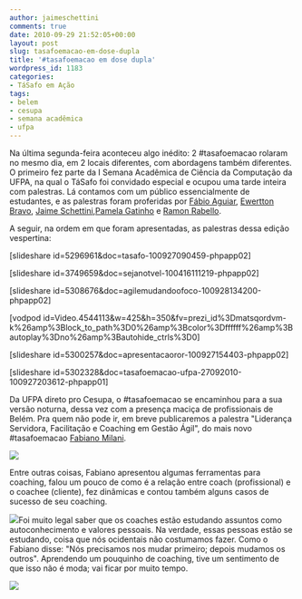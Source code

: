 ```yaml
---
author: jaimeschettini
comments: true
date: 2010-09-29 21:52:05+00:00
layout: post
slug: tasafoemacao-em-dose-dupla
title: '#tasafoemacao em dose dupla'
wordpress_id: 1183
categories:
- TáSafo em Ação
tags:
- belem
- cesupa
- semana acadêmica
- ufpa
---
```




Na última segunda-feira aconteceu algo inédito: 2 #tasafoemacao rolaram no mesmo dia, em 2 locais diferentes, com abordagens também diferentes. O primeiro fez parte da I Semana Acadêmica de Ciência da Computação da UFPA, na qual o TáSafo foi convidado especial e ocupou uma tarde inteira com palestras. Lá contamos com um público essencialmente de estudantes, e as palestras foram proferidas por [Fábio Aguiar](http://twitter.com/fabyogr), [Ewertton Bravo](http://twitter.com/ewerttonbravo), [Jaime Schettini](http://twitter.com/jaimeschettini),[Pamela Gatinho](http://twitter.com/pamelagatinho) e [Ramon Rabello](http://twitter.com/ramonrabello).

A seguir, na ordem em que foram apresentadas, as palestras dessa edição vespertina:

<!-- more -->

[slideshare id=5296961&doc=tasafo-100927090459-phpapp02]

[slideshare id=3749659&doc=sejanotvel-100416111219-phpapp02]

[slideshare id=5308676&doc=agilemudandoofoco-100928134200-phpapp02]

[vodpod id=Video.4544113&w=425&h=350&fv=prezi_id%3Dmatsqordvm-k%26amp%3Block_to_path%3D0%26amp%3Bcolor%3Dffffff%26amp%3Bautoplay%3Dno%26amp%3Bautohide_ctrls%3D0]

[slideshare id=5300257&doc=apresentacaoror-100927154403-phpapp02]

[slideshare id=5302328&doc=tasafoemacao-ufpa-27092010-100927203612-phpapp01]

Da UFPA direto pro Cesupa, o #tasafoemacao se encaminhou para a sua versão noturna, dessa vez com a presença maciça de profissionais de Belém. Pra quem não pode ir, em breve publicaremos a palestra "Liderança Servidora, Facilitação e Coaching em Gestão Ágil", do mais novo #tasafoemacao [Fabiano Milani](http://twitter.com/fabianomilani).


![](http://tasafo.files.wordpress.com/2010/09/fabianomilani1.jpg?w=300)[](http://tasafo.files.wordpress.com/2010/09/fabianomilani2.jpg)




Entre outras coisas, Fabiano apresentou algumas ferramentas para coaching, falou um pouco de como é a relação entre coach (profissional) e o coachee (cliente), fez dinâmicas e contou também alguns casos de sucesso de seu coaching.




[![](http://tasafo.files.wordpress.com/2010/09/fabianomilani2.jpg?w=300)](http://tasafo.files.wordpress.com/2010/09/fabianomilani2.jpg)Foi muito legal saber que os coaches estão estudando assuntos como autoconhecimento e valores pessoais. Na verdade, essas pessoas estão se estudando, coisa que nós ocidentais não costumamos fazer. Como o Fabiano disse: "Nós precisamos nos mudar primeiro; depois mudamos os outros". Aprendendo  um pouquinho de coaching, tive um sentimento de que isso não é moda; vai ficar por muito tempo.








[![](http://tasafo.files.wordpress.com/2010/09/fabianomilani3.jpg?w=300)](http://tasafo.files.wordpress.com/2010/09/fabianomilani3.jpg)
